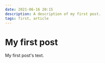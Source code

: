 ```yaml
---
date: 2021-06-16 20:15
description: A description of my first post.
tags: first, article
---
```

# My first post

My first post's text.